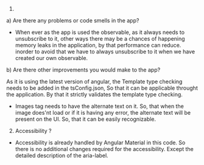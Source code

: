 1)
a) Are there any problems or code smells in the app? 
- When ever as the app is used the observable, as it always needs to unsubscribe to it, other ways there may be a chances of happening memory leaks in the application, by that performance can reduce. inorder to avoid that we have to always unsubscribe to it when we have created our own observable.

b) Are there other improvements you would make to the app? 

 As it is using the latest version of angular, the Template type checking needs to be added in the tsConfig.json, So that it can be applicable throught the application. By that it strictly validates the template type checking. 
- Images tag needs to have the alternate text on it. So, that when the image does'nt load or if it is having any error, the alternate text will be present on the UI. So, that it can be easily recognizable.  

2) Accessibility ?
- Accessibility is already handled by Angular Material in this code. So there is no additional changes required for the accessibility. Except the detailed description of the aria-label. 
